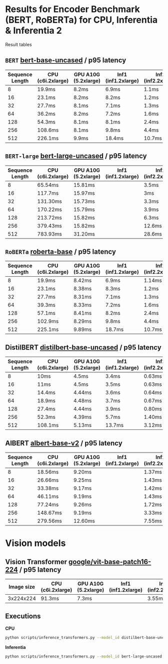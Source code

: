# Results for Encoder Benchmark (BERT, RoBERTa) for CPU, Inferentia & Inferentia 2

Result tables

## `BERT` [bert-base-uncased](https://huggingface.co/bert-base-uncased) / p95 latency

| Sequence Length | CPU (c6i.2xlarge) | GPU A10G (5.2xlarge) | Inf1 (inf1.2xlarge) | Inf2 (inf2.2xlarge) | 
| --------------- | ----------------- | ------------------- | ------------------- | ------------------- |
| 8               | 19.9ms            | 8.2ms               | 6.9ms               | 1.1ms               |
| 16              | 23.1ms            | 8.2ms               | 8.2ms               | 1.2ms               |
| 32              | 27.7ms            | 8.1ms               | 7.1ms               | 1.3ms               |
| 64              | 36.2ms            | 8.2ms               |  7.2ms               | 1.6ms               |
| 128             | 54.3ms            | 8.1ms               | 8.1ms               | 2.4ms               |
| 256             | 108.6ms           | 8.1ms               | 9.8ms               | 4.4ms               |
| 512             | 226.1ms           | 9.9ms              | 18.4ms              | 10.7ms              |



## `BERT-large` [bert-large-uncased](https://huggingface.co/bert-large-uncased) / p95 latency

| Sequence Length | CPU (c6i.2xlarge) | GPU A10G (5.2xlarge) | Inf1 (inf1.2xlarge) | Inf2 (inf2.2xlarge) |
|-----------------|-------------------|----------------------|---------------------|---------------------|
| 8               | 65.54ms           | 15.81ms              |                     | 3.5ms               |
| 16              | 117.7ms           | 15.97ms              |                     | 3ms                 |
| 32              | 131.30ms          | 15.73ms              |                     | 3.3ms               |
| 64              | 170.22ms          | 15.79ms              |                     | 3.9ms               |
| 128             | 213.72ms          | 15.82ms              |                     | 6.3ms               |
| 256             | 379.43ms          | 15.82ms              |                     | 12.6ms              |
| 512             | 783.93ms          | 31.20ms              |                     | 28.6ms              |


## `RoBERTa` [roberta-base](https://huggingface.co/roberta-base) / p95 latency 


| Sequence Length | CPU (c6i.2xlarge) | GPU A10G (5.2xlarge) | Inf1 (inf1.2xlarge) | Inf2 (inf2.2xlarge) |
|-----------------|-------------------|----------------------|---------------------|---------------------|
| 8               | 19.9ms            | 8.42ms               | 6.9ms               | 1.14ms              |
| 16              | 23.1ms            | 8.38ms               | 8.3ms               | 1.2ms               |
| 32              | 27.7ms            | 8.31ms               | 7.1ms               | 1.3ms               |
| 64              | 39.3ms            | 8.33ms               | 7.2ms               | 1.6ms               |
| 128             | 57.1ms            | 8.41ms               | 8.2ms               | 2.4ms               |
| 256             | 102.9ms           | 8.29ms               | 9.8ms               | 4.4ms               |
| 512             | 225.1ms           | 9.89ms               | 18.7ms              | 10.7ms              |


## DistilBERT [distilbert-base-uncased](https://huggingface.co/distilbert-base-uncased) / p95 latency

| Sequence Length | CPU (c6i.2xlarge) | GPU A10G (5.2xlarge) | Inf1 (inf1.2xlarge) | Inf2 (inf2.2xlarge) |
|-----------------|-------------------|----------------------|---------------------|---------------------|
| 8               | 10ms              | 4.5ms                | 3.4ms               | 0.63ms              |
| 16              | 11ms              | 4.5ms                | 3.5ms               | 0.63ms              |
| 32              | 14.4ms            | 4.44ms               | 3.6ms               | 0.64ms              |
| 64              | 18.9ms            | 4.48ms               | 3.7ms               | 0.67ms              |
| 128             | 27.4ms            | 4.44ms               | 3.9ms               | 0.80ms              |
| 256             | 52.3ms            | 4.39ms               | 5.7ms               | 1.40ms              |
| 512             | 108.1ms           | 5.13ms               | 13.7ms              | 3.12ms              |

## AlBERT [albert-base-v2](https://huggingface.co/albert-base-v2) / p95 latency

| Sequence Length | CPU (c6i.2xlarge) | GPU A10G (5.2xlarge) | Inf1 (inf1.2xlarge) | Inf2 (inf2.2xlarge) |
|-----------------|-------------------|----------------------|---------------------|---------------------|
| 8               | 18.56ms           | 9.20ms               |                     | 1.37ms              |
| 16              | 26.66ms           | 9.25ms               |                     | 1.43ms              |
| 32              | 33.38ms           | 9.17ms               |                     | 1.42ms              |
| 64              | 46.11ms           | 9.19ms               |                     | 1.43ms              |
| 128             | 77.24ms           | 9.26ms               |                     | 1.72ms              |
| 256             | 148.67ms          | 9.19ms               |                     | 3.33ms              |
| 512             | 279.56ms          | 12.60ms              |                     | 7.55ms              |
# Vision models

## Vision Transformer [google/vit-base-patch16-224](https://huggingface.co/google/vit-base-patch16-224) / p95 latency

| Image size | CPU (c6i.2xlarge) | GPU A10G (5.2xlarge) | Inf1 (inf1.2xlarge) | Inf2 (inf2.2xlarge) |
|------------|-------------------|----------------------|---------------------|---------------------|
| 3x224x224  | 91.3ms            | 7.3ms                |                     | 3.55ms              |



## Executions

**CPU**

```bash
python scripts/inference_transformers.py --model_id distilbert-base-uncased --instance_type c6i.2xlarge
```

**Inferentia**

```bash
python scripts/inference_transformers.py --model_id bert-large-uncased --instance_type inf2.xlarge --is_neuron 
```
